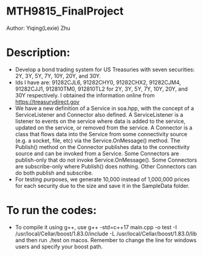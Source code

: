 # MTH9815_FinalProject

Author: Yiqing(Lexie) Zhu

# Description:
- Develop a bond trading system for US Treasuries with seven securities: 2Y, 3Y, 5Y, 7Y, 10Y, 20Y, and 30Y.
- Ids I have are: 91282CJL6, 91282CHY0, 91282CHX2, 91282CJM4, 91282CJJ1, 912810TM0, 912810TL2 for 2Y, 3Y, 5Y, 7Y, 10Y, 20Y, and 30Y respectively. I obtained the information online from https://treasurydirect.gov
- We have a new definition of a Service in soa.hpp, with the concept of a ServiceListener and Connector also defined. A ServiceListener is a listener to events on the service where data is added to the service, updated on the service, or removed from the service. A Connector is a class that flows data into the Service from some connectivity source (e.g. a socket, file, etc) via the Service.OnMessage() method. The Publish() method on the Connector publishes data to the connectivity source and can be invoked from a Service. Some Connectors are publish-only that do not invoke Service.OnMessage(). Some Connectors are subscribe-only where Publish() does nothing. Other Connectors can do both publish and subscribe.
- For testing purposes, we generate 10,000 instead of 1,000,000 prices for each security due to the size and save it in the SampleData folder.

# To run the codes:
- To compile it using g++, use g++ -std=c++17 main.cpp -o test -I /usr/local/Cellar/boost/1.83.0/include -L /usr/local/Cellar/boost/1.83.0/lib and then run ./test on macos. Remember to change the line for windows users and specify your boost path.



